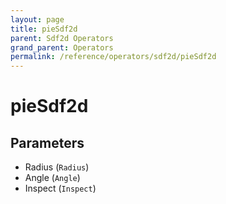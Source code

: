 ```yaml
---
layout: page
title: pieSdf2d
parent: Sdf2d Operators
grand_parent: Operators
permalink: /reference/operators/sdf2d/pieSdf2d
---
```


# pieSdf2d

## Parameters

* Radius (`Radius`)
* Angle (`Angle`)
* Inspect (`Inspect`)
